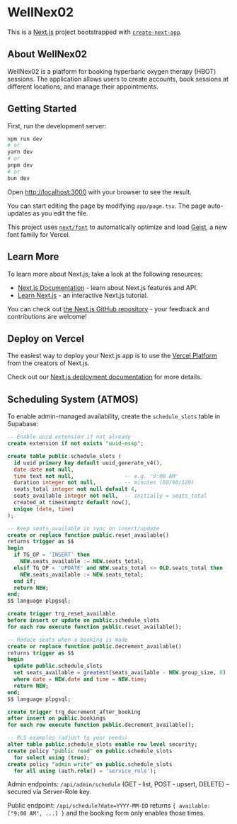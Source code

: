 # WellNex02

This is a [Next.js](https://nextjs.org) project bootstrapped with [`create-next-app`](https://nextjs.org/docs/app/api-reference/cli/create-next-app).

## About WellNex02

WellNex02 is a platform for booking hyperbaric oxygen therapy (HBOT) sessions. The application allows users to create accounts, book sessions at different locations, and manage their appointments.

## Getting Started

First, run the development server:

```bash
npm run dev
# or
yarn dev
# or
pnpm dev
# or
bun dev
```

Open [http://localhost:3000](http://localhost:3000) with your browser to see the result.

You can start editing the page by modifying `app/page.tsx`. The page auto-updates as you edit the file.

This project uses [`next/font`](https://nextjs.org/docs/app/building-your-application/optimizing/fonts) to automatically optimize and load [Geist](https://vercel.com/font), a new font family for Vercel.

## Learn More

To learn more about Next.js, take a look at the following resources:

- [Next.js Documentation](https://nextjs.org/docs) - learn about Next.js features and API.
- [Learn Next.js](https://nextjs.org/learn) - an interactive Next.js tutorial.

You can check out [the Next.js GitHub repository](https://github.com/vercel/next.js) - your feedback and contributions are welcome!

## Deploy on Vercel

The easiest way to deploy your Next.js app is to use the [Vercel Platform](https://vercel.com/new?utm_medium=default-template&filter=next.js&utm_source=create-next-app&utm_campaign=create-next-app-readme) from the creators of Next.js.

Check out our [Next.js deployment documentation](https://nextjs.org/docs/app/building-your-application/deploying) for more details.

## Scheduling System (ATMOS)

To enable admin-managed availability, create the `schedule_slots` table in Supabase:

```sql
-- Enable uuid extension if not already
create extension if not exists "uuid-ossp";

create table public.schedule_slots (
  id uuid primary key default uuid_generate_v4(),
  date date not null,
  time text not null,                -- e.g. '9:00 AM'
  duration integer not null,         -- minutes (60/90/120)
  seats_total integer not null default 4,
  seats_available integer not null,  -- initially = seats_total
  created_at timestamptz default now(),
  unique (date, time)
);

-- Keep seats_available in sync on insert/update
create or replace function public.reset_available()
returns trigger as $$
begin
  if TG_OP = 'INSERT' then
    NEW.seats_available := NEW.seats_total;
  elsif TG_OP = 'UPDATE' and NEW.seats_total <> OLD.seats_total then
    NEW.seats_available := NEW.seats_total;
  end if;
  return NEW;
end;
$$ language plpgsql;

create trigger trg_reset_available
before insert or update on public.schedule_slots
for each row execute function public.reset_available();

-- Reduce seats when a booking is made
create or replace function public.decrement_available()
returns trigger as $$
begin
  update public.schedule_slots
  set seats_available = greatest(seats_available - NEW.group_size, 0)
  where date = NEW.date and time = NEW.time;
  return NEW;
end;
$$ language plpgsql;

create trigger trg_decrement_after_booking
after insert on public.bookings
for each row execute function public.decrement_available();

-- RLS examples (adjust to your needs)
alter table public.schedule_slots enable row level security;
create policy "public read" on public.schedule_slots
  for select using (true);
create policy "admin write" on public.schedule_slots
  for all using (auth.role() = 'service_role');
```

Admin endpoints: `/api/admin/schedule` (GET ‑ list, POST ‑ upsert, DELETE) – secured via Server-Role key.

Public endpoint: `/api/schedule?date=YYYY-MM-DD` returns `{ available: ["9:00 AM", ...] }` and the booking form only enables those times.
